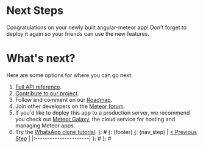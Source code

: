 [__prod__]: #
[{]: <region> (header)

[}]: #
[{]: <region> (body)
# Next Steps

Congratulations on your newly built angular-meteor app! Don't forget to deploy it again so your friends can use the new features.

# What's next?

Here are some options for where you can go next:

1. [Full API reference](angular-meteor.com/api).
2. [Contribute to our project](https://github.com/Urigo/angular-meteor#contributing).
3. Follow and comment on our [Roadmap](https://trello.com/b/Wj9U0ulk/angular-meteor).
4. Join other developers on the [Meteor forum](https://forums.meteor.com/).
5. If you'd like to deploy this app to a production server, we recommend you check out [Meteor Galaxy](https://www.meteor.com/why-meteor/pricing), the cloud service for hosting and managing Meteor apps.
6. Try the [WhatsApp clone tutorial](angular-meteor.com/tutorials/whatsapp2/).
[}]: #
[{]: <region> (footer)
[{]: <helper> (nav_step)
| [< Previous Step](step24.md) |
|:----------------------|
[}]: #
[}]: #